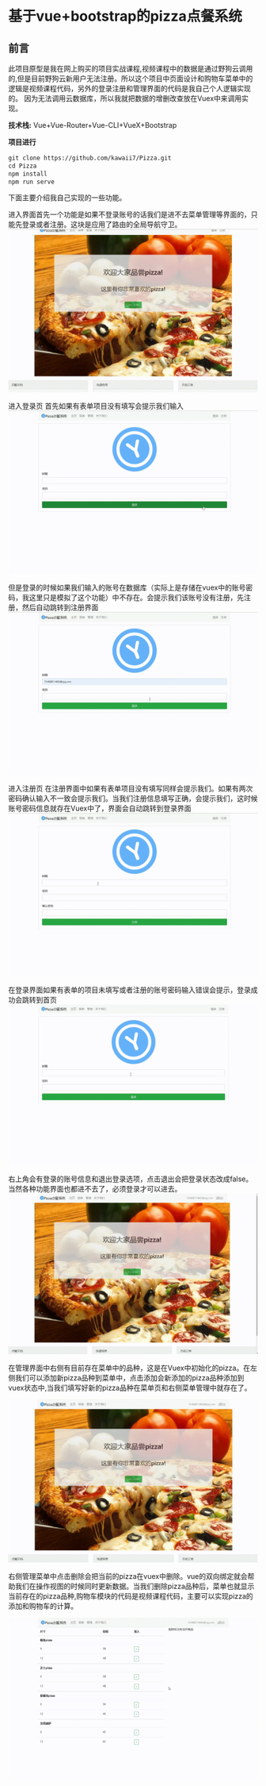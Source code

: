 # 基于vue+bootstrap的pizza点餐系统

## 前言
此项目原型是我在网上购买的项目实战课程,视频课程中的数据是通过野狗云调用的,但是目前野狗云新用户无法注册。所以这个项目中页面设计和购物车菜单中的逻辑是视频课程代码，另外的登录注册和管理界面的代码是我自己个人逻辑实现的。
因为无法调用云数据库，所以我就把数据的增删改查放在Vuex中来调用实现。

**技术栈:**
Vue+Vue-Router+Vue-CLI+VueX+Bootstrap

**项目进行**
```
git clone https://github.com/kawaii7/Pizza.git
cd Pizza
npm install
npm run serve
```

下面主要介绍我自己实现的一些功能。

进入界面首先一个功能是如果不登录账号的话我们是进不去菜单管理等界面的，只能先登录或者注册。这块是应用了路由的全局导航守卫。
![enter image description here](https://github.com/kawaii7/Vue/blob/master/images/Pizza/1.gif)

进入登录页
首先如果有表单项目没有填写会提示我们输入
![enter image description here](https://github.com/kawaii7/Vue/blob/master/images/Pizza/2.gif)

但是登录的时候如果我们输入的账号在数据库（实际上是存储在vuex中的账号密码，我这里只是模拟了这个功能）中不存在。会提示我们该账号没有注册，先注册，然后自动跳转到注册界面
![enter image description here](https://github.com/kawaii7/Vue/blob/master/images/Pizza/3.gif)

进入注册页
在注册界面中如果有表单项目没有填写同样会提示我们。如果有两次密码确认输入不一致会提示我们。当我们注册信息填写正确，会提示我们，这时候账号密码信息就存在Vuex中了，界面会自动跳转到登录界面
![enter image description here](https://github.com/kawaii7/Vue/blob/master/images/Pizza/4.gif)

在登录界面如果有表单的项目未填写或者注册的账号密码输入错误会提示，登录成功会跳转到首页
![enter image description here](https://github.com/kawaii7/Vue/blob/master/images/Pizza/5.gif)

右上角会有登录的账号信息和退出登录选项，点击退出会把登录状态改成false。当然各种功能界面也都进不去了，必须登录才可以进去。
![enter image description here](https://github.com/kawaii7/Vue/blob/master/images/Pizza/6.gif)

在管理界面中右侧有目前存在菜单中的品种，这是在Vuex中初始化的pizza。在左侧我们可以添加新pizza品种到菜单中，点击添加会新添加的pizza品种添加到vuex状态中,当我们填写好新的pizza品种在菜单页和右侧菜单管理中就存在了。

![enter image description here](https://github.com/kawaii7/Vue/blob/master/images/Pizza/7.gif)

右侧管理菜单中点击删除会把当前的pizza在vuex中删除。vue的双向绑定就会帮助我们在操作视图的时候同时更新数据。当我们删除pizza品种后，菜单也就显示当前存在的pizza品种,购物车模块的代码是视频课程代码，主要可以实现pizza的添加和购物车的计算。

![enter image description here](https://github.com/kawaii7/Vue/blob/master/images/Pizza/8.gif)

